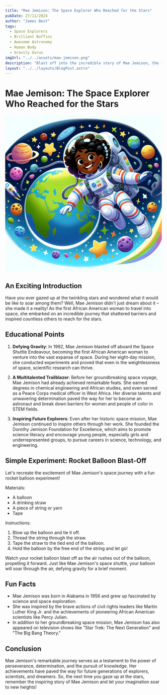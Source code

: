 ```yaml
---
title: "Mae Jemison: The Space Explorer Who Reached for the Stars"
pubDate: 27/11/2024
author: "James Best"
tags:
  - Space Explorers
  - Brilliant Boffins
  - Awesome Astronomy
  - Human Body
  - Gravity Gurus
imgUrl: "../../assets/mae-jemison.png"
description: "Blast off into the incredible story of Mae Jemison, the first African American woman to travel into space and a true trailblazer in the field of science!"
layout: "../../layouts/BlogPost.astro"
---
```


# Mae Jemison: The Space Explorer Who Reached for the Stars

![Mae Jemison](../../assets/mae-jemison.png)

## An Exciting Introduction

Have you ever gazed up at the twinkling stars and wondered what it would be like to soar among them? Well, Mae Jemison didn't just dream about it – she made it a reality! As the first African American woman to travel into space, she embarked on an incredible journey that shattered barriers and inspired countless others to reach for the stars.

## Educational Points

1. **Defying Gravity**: In 1992, Mae Jemison blasted off aboard the Space Shuttle Endeavour, becoming the first African American woman to venture into the vast expanse of space. During her eight-day mission, she conducted experiments and proved that even in the weightlessness of space, scientific research can thrive.

2. **A Multitalented Trailblazer**: Before her groundbreaking space voyage, Mae Jemison had already achieved remarkable feats. She earned degrees in chemical engineering and African studies, and even served as a Peace Corps medical officer in West Africa. Her diverse talents and unwavering determination paved the way for her to become an astronaut and break down barriers for women and people of color in STEM fields.

3. **Inspiring Future Explorers**: Even after her historic space mission, Mae Jemison continued to inspire others through her work. She founded the Dorothy Jemison Foundation for Excellence, which aims to promote science literacy and encourage young people, especially girls and underrepresented groups, to pursue careers in science, technology, and engineering.

## Simple Experiment: Rocket Balloon Blast-Off

Let's recreate the excitement of Mae Jemison's space journey with a fun rocket balloon experiment!

Materials:

- A balloon
- A drinking straw
- A piece of string or yarn
- Tape

Instructions:

1. Blow up the balloon and tie it off.
2. Thread the string through the straw.
3. Tape the straw to the tied end of the balloon.
4. Hold the balloon by the free end of the string and let go!

Watch your rocket balloon blast off as the air rushes out of the balloon, propelling it forward. Just like Mae Jemison's space shuttle, your balloon will soar through the air, defying gravity for a brief moment.

## Fun Facts

- Mae Jemison was born in Alabama in 1956 and grew up fascinated by science and space exploration.
- She was inspired by the brave actions of civil rights leaders like Martin Luther King Jr. and the achievements of pioneering African American scientists like Percy Julian.
- In addition to her groundbreaking space mission, Mae Jemison has also appeared on television shows like "Star Trek: The Next Generation" and "The Big Bang Theory."

## Conclusion

Mae Jemison's remarkable journey serves as a testament to the power of perseverance, determination, and the pursuit of knowledge. Her achievements have paved the way for future generations of explorers, scientists, and dreamers. So, the next time you gaze up at the stars, remember the inspiring story of Mae Jemison and let your imagination soar to new heights!

